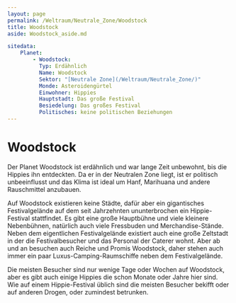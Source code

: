 ```yaml
---
layout: page
permalink: /Weltraum/Neutrale_Zone/Woodstock
title: Woodstock
aside: Woodstock_aside.md

sitedata:
    Planet:
        - Woodstock:
          Typ: Erdähnlich
          Name: Woodstock
          Sektor: "[Neutrale Zone](/Weltraum/Neutrale_Zone/)"
          Monde: Asteroidengürtel
          Einwohner: Hippies
          Hauptstadt: Das große Festival
          Besiedelung: Das großes Festival
          Politisches: keine politischen Beziehungen
---
```



# Woodstock

Der Planet Woodstock ist erdähnlich und war lange Zeit unbewohnt, bis die Hippies ihn entdeckten. Da er in der Neutralen Zone liegt, ist er politisch unbeeinflusst und das Klima ist ideal um Hanf, Marihuana und andere Rauschmittel anzubauen.

Auf Woodstock existieren keine Städte, dafür aber ein gigantisches Festivalgelände auf dem seit Jahrzehnten ununterbrochen ein Hippie-Festival stattfindet. Es gibt eine große Hauptbühne und viele kleinere Nebenbühnen, natürlich auch viele Fressbuden und Merchandise-Stände. Neben dem eigentlichen Festivalgelände existiert auch eine große Zeltstadt in der die Festivalbesucher und das Personal der Caterer wohnt. Aber ab und an besuchen auch Reiche und Promis Woodstock, daher stehen auch immer ein paar Luxus-Camping-Raumschiffe neben dem Festivalgelände.

Die meisten Besucher sind nur wenige Tage oder Wochen auf Woodstock, aber es gibt auch einige Hippies die schon Monate oder Jahre hier sind. Wie auf einem Hippie-Festival üblich sind die meisten Besucher bekifft oder auf anderen Drogen, oder zumindest betrunken.
